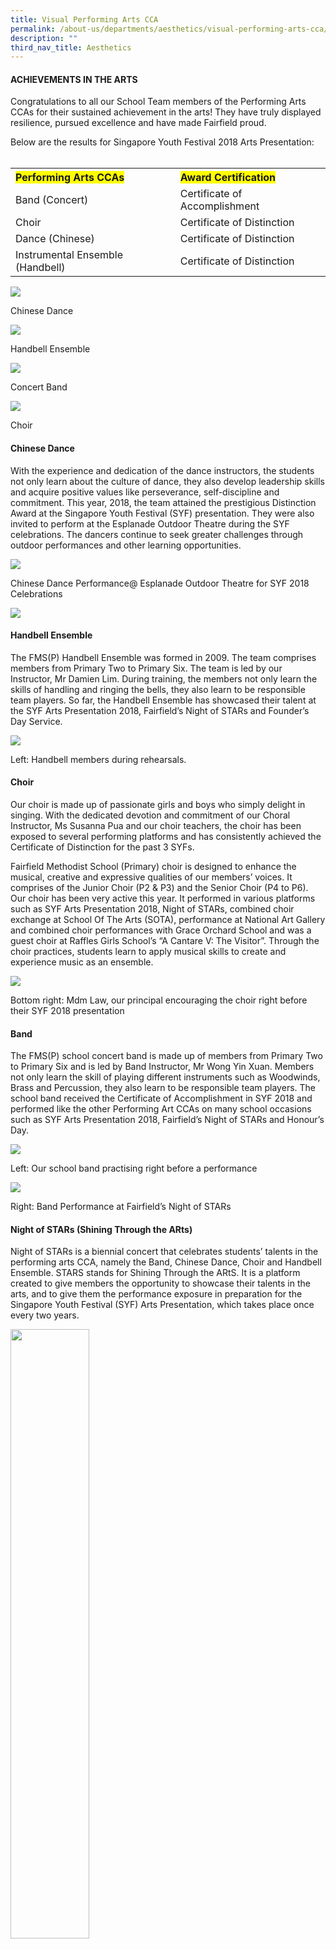 ```yaml
---
title: Visual Performing Arts CCA
permalink: /about-us/departments/aesthetics/visual-performing-arts-cca/
description: ""
third_nav_title: Aesthetics
---
```

<h4><strong>ACHIEVEMENTS IN THE ARTS</strong></h4>
<p>Congratulations to all our School Team members of the Performing Arts CCAs for their sustained achievement in the arts! They have truly displayed resilience, pursued excellence and have made Fairfield proud.</p>
<p>Below are the results for Singapore Youth Festival 2018 Arts Presentation:<br /><br /></p>
<table>
<tbody>
<tr>
<th style="text-align: left;"><span style="background-color: #ffff00;">Performing Arts CCAs</span></th>
<th style="text-align: left;"><span style="background-color: #ffff00;">Award Certification</span></th>
</tr>
<tr>
<td>Band (Concert)</td>
<td>Certificate of Accomplishment</td>
</tr>
<tr>
<td>Choir</td>
<td>Certificate of Distinction</td>
</tr>
<tr>
<td>Dance (Chinese)&nbsp;</td>
<td>Certificate of Distinction</td>
</tr>
<tr>
<td>Instrumental Ensemble (Handbell)</td>
<td>Certificate of Distinction</td>
</tr>
</tbody>
</table>
<img src="/images/vpa1.jpg">
<p>Chinese Dance</p>
<img src="/images/vpa2.jpg">
<p>Handbell Ensemble</p>
<img src="/images/vpa3.jpg">
<p>Concert Band</p>
<img src="/images/vpa4.jpg">
<p>Choir</p>
<h4><strong>Chinese Dance</strong></h4>
<p>With the experience and dedication of the dance instructors, the students not only learn about the culture of dance, they also develop leadership skills and acquire positive values like perseverance, self-discipline and commitment. This year, 2018, the team attained the prestigious Distinction Award at the Singapore Youth Festival (SYF) presentation. They were also invited to perform at the Esplanade Outdoor Theatre during the SYF celebrations. The dancers continue to seek greater challenges through outdoor performances and other learning opportunities.</p>
<img src="/images/vpa5.jpg">
<p>Chinese Dance Performance@ Esplanade Outdoor Theatre for SYF 2018 Celebrations</p>
<img src="/images/vpa6.jpg">
<h4><strong>Handbell Ensemble</strong></h4>
<p>The FMS(P) Handbell Ensemble was formed in 2009. The team comprises members from Primary Two to Primary Six. The team is led by our Instructor, Mr Damien Lim. During training, the members not only learn the skills of handling and ringing the bells, they also learn to be responsible team players. So far, the Handbell Ensemble has showcased their talent at the SYF Arts Presentation 2018, Fairfield&rsquo;s Night of STARs and Founder&rsquo;s Day Service.</p>
<img src="/images/vpa7.jpg">
<p>Left: Handbell members during rehearsals.</p>
<h4><strong>Choir</strong></h4>
<p>Our choir is made up of passionate girls and boys who simply delight in singing. With the dedicated devotion and commitment of our Choral Instructor, Ms Susanna Pua and our choir teachers, the choir has been exposed to several performing platforms and has consistently achieved the Certificate of Distinction for the past 3 SYFs.</p>
<p>Fairfield Methodist School (Primary) choir is designed to enhance the musical, creative and expressive qualities of our members&rsquo; voices. It comprises of the Junior Choir (P2 &amp; P3) and the Senior Choir (P4 to P6). Our choir has been very active this year. It performed in various platforms such as SYF Arts Presentation 2018, Night of STARs, combined choir exchange at School Of The Arts (SOTA), performance at National Art Gallery and combined choir performances with Grace Orchard School and was a guest choir at Raffles Girls School&rsquo;s &ldquo;A Cantare V: The Visitor&rdquo;. Through the choir practices, students learn to apply musical skills to create and experience music as an ensemble.</p>
<img src="/images/vpa8.jpg">
<p>Bottom right: Mdm Law, our principal encouraging the choir right before their SYF 2018 presentation</p>
<h4><strong>Band</strong></h4>
<p>The FMS(P) school concert band is made up of members from Primary Two to Primary Six and is led by Band Instructor, Mr Wong Yin Xuan. Members not only learn the skill of playing different instruments such as Woodwinds, Brass and Percussion, they also learn to be responsible team players. The school band received the Certificate of Accomplishment in SYF 2018 and performed like the other Performing Art CCAs on many school occasions such as SYF Arts Presentation 2018, Fairfield&rsquo;s Night of STARs and Honour&rsquo;s Day.</p>
<img src="/images/vpa9.jpg">
<p>Left: Our school band practising right before a performance</p>
<img src="/images/vpa10.jpg">
<p>Right: Band Performance at Fairfield&rsquo;s Night of STARs</p>
<h4><strong>Night of STARs (Shining Through the ARts)</strong></h4>
<p>Night of STARs is a biennial concert that celebrates students&rsquo; talents in the performing arts CCA, namely the Band, Chinese Dance, Choir and Handbell Ensemble. STARS stands for Shining Through the ARtS. It is a platform created to give members the opportunity to showcase their talents in the arts, and to give them the performance exposure in preparation for the Singapore Youth Festival (SYF) Arts Presentation, which takes place once every two years.</p>
<img style="width: 50%;" src="/images/vpa11.jpg" /><br>
<img src="/images/vpa12.jpg">
<img src="/images/vpa13.jpg">
<img src="/images/vpa14.jpg">
<h4><strong>SYF 2017 Art Exhibition</strong></h4>
<p>The theme for SYF 2017 was Artist and Space. Our Visual Art CCA students submitted three artworks. Their art creations are shown below.&nbsp;See below to read our students' creative process in making their artworks!</p>
<table style="border-collapse: collapse; width: 100%;" border="1">
<tbody>
<tr>
<td style="width: 60%;"><img src="/images/vpa15.jpg"></td>
<td style="width: 40%;">&nbsp;</td>
</tr>
<tr>
<td style="width: 60%;"><img src="/images/vpa16.jpg"></td>
<td style="width: 40%;">&nbsp;</td>
</tr>
<tr>
<td style="width: 60%;"><img src="/images/vpa17.jpg"></td>
<td style="width: 40%;">&nbsp;</td>
</tr>
<tr>
<td style="width: 60%;"><img src="/images/vpa18.jpg"></td>
<td style="width: 40%;">&nbsp;</td>
</tr>
</tbody>
</table>